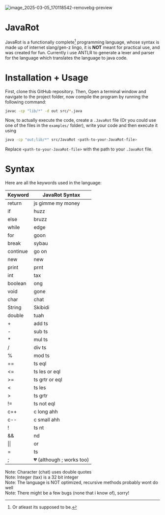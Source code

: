 ![image_2025-03-05_170118542-removebg-preview](https://github.com/user-attachments/assets/d33e69ef-a908-4d50-b18c-5487a362cf60)

# JavaRot
JavaRot is a functionally complete[^1] programming language, whose syntax is made up of internet slang/gen-z lingo, it is **NOT** meant for practical use, and was created for fun. Currently i use ANTLR to generate a lexer and parser for the language which translates the language to java code.
[^1]: Or atleast its supposed to be.
# Installation + Usage
First, clone this GitHub repository.
Then, Open a terminal window and navigate to the project folder, now compile the program by running the following command:
```sh
javac -cp "lib/*" -d out src/*.java
```

Now, to actually execute the code, create a `.JavaRot` file (Or you could use one of the files in the `examples/` folder), write your code and then execute it using
```sh
java -cp "out;lib/*" src/JavaRot <path-to-your-JavaRot-file>
```
Replace `<path-to-your-JavaRot-file>` with the path to your `.JavaRot` file.

# Syntax
Here are all the keywords used in the language:

| Keyword   | JavaRot Syntax          |
|-----------|-----------------|
| return    | js gimme my money |
| if        | huzz            |
| else      | bruzz           |
| while     | edge            |
| for       | goon            |
| break     | sybau           |
| continue  | go on           |
| new       | new             |
| print     | prnt            |
| int       | tax             |
| boolean   | ong             |
| void      | gone            |
| char      | chat            |
| String    | Skibidi         |
| double    | tuah            |
| +         | add ts          |
| -         | sub ts          |
| *         | mul ts          |
| /         | div ts          |
| %         | mod ts          |
| ==        | ts eql          |
| <=        | ts les or eql   |
| >=        | ts grtr or eql  |
| <         | ts les          |
| >         | ts grtr         |
| !=        | ts not eql      |
| c++       | c long ahh        |
| c--       | c small ahh       |
| !         | ts nt           |
| &&        | nd              |
| \|\|      | or              |
| =         | ts              |
| ;  | 💔 (although ; works too)             |


Note: Character (chat) uses double quotes\
Note: Integer (tax) is a 32 bit integer\
Note: The language is NOT optimized, recursive methods probably wont do well\
Note: There might be a few bugs (none that i know of), sorry!
